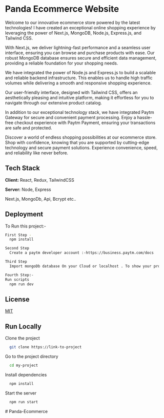 <h1>Panda Ecommerce Website</h1>


Welcome to our innovative ecommerce store powered by the latest technologies! I have created an exceptional online shopping experience by leveraging the power of Next.js, MongoDB, Node.js, Express.js, and Tailwind CSS.

With Next.js, we deliver lightning-fast performance and a seamless user interface, ensuring you can browse and purchase products with ease. Our robust MongoDB database ensures secure and efficient data management, providing a reliable foundation for your shopping needs.

We have integrated the power of Node.js and Express.js to build a scalable and reliable backend infrastructure. This enables us to handle high traffic volumes while delivering a smooth and responsive shopping experience.

Our user-friendly interface, designed with Tailwind CSS, offers an aesthetically pleasing and intuitive platform, making it effortless for you to navigate through our extensive product catalog.

In addition to our exceptional technology stack, we have integrated Paytm Gateway for secure and convenient payment processing. Enjoy a hassle-free checkout experience with Paytm Payment, ensuring your transactions are safe and protected.

Discover a world of endless shopping possibilities at our ecommerce store. Shop with confidence, knowing that you are supported by cutting-edge technology and secure payment solutions. Experience convenience, speed, and reliability like never before.





## Tech Stack

**Client:** React, Redux, TailwindCSS

**Server:** Node, Express

Next.js, MongoDb, Api, Bcrypt etc.. 

## Deployment

To Run this project:-

```bash
First Step -
  npm install
  ```
```bash
Second Step
  Create a paytm developer account :-https://business.paytm.com/docs
  ```

```bash
Third Step
  Import mongoDb database On your Cloud or localhost . To show your products || manually add at http://localhost:3000/api/addProducts
  ```
  ```bash
Fourth Step:-
  Run scripts
    npm run dev
  ```
## License

[MIT](https://choosealicense.com/licenses/mit/)


## Run Locally

Clone the project

```bash
  git clone https://link-to-project
```

Go to the project directory

```bash
  cd my-project
```

Install dependencies

```bash
  npm install
```

Start the server

```bash
  npm run start
```
#   P a n d a - E c o m m e r c e  
 